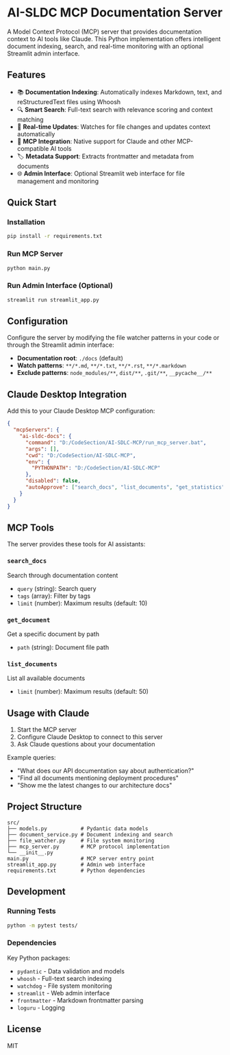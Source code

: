 # AI-SLDC MCP Documentation Server

A Model Context Protocol (MCP) server that provides documentation context to AI tools like Claude. This Python implementation offers intelligent document indexing, search, and real-time monitoring with an optional Streamlit admin interface.

## Features

- 📚 **Documentation Indexing**: Automatically indexes Markdown, text, and reStructuredText files using Whoosh
- 🔍 **Smart Search**: Full-text search with relevance scoring and context matching
- 🔄 **Real-time Updates**: Watches for file changes and updates context automatically
- 🤖 **MCP Integration**: Native support for Claude and other MCP-compatible AI tools
- 🏷️ **Metadata Support**: Extracts frontmatter and metadata from documents
- 🌐 **Admin Interface**: Optional Streamlit web interface for file management and monitoring

## Quick Start

### Installation

```bash
pip install -r requirements.txt
```

### Run MCP Server

```bash
python main.py
```

### Run Admin Interface (Optional)

```bash
streamlit run streamlit_app.py
```

## Configuration

Configure the server by modifying the file watcher patterns in your code or through the Streamlit admin interface:

- **Documentation root**: `./docs` (default)
- **Watch patterns**: `**/*.md`, `**/*.txt`, `**/*.rst`, `**/*.markdown`
- **Exclude patterns**: `node_modules/**`, `dist/**`, `.git/**`, `__pycache__/**`

## Claude Desktop Integration

Add this to your Claude Desktop MCP configuration:

```json
{
  "mcpServers": {
    "ai-sldc-docs": {
      "command": "D:/CodeSection/AI-SDLC-MCP/run_mcp_server.bat",
      "args": [],
      "cwd": "D:/CodeSection/AI-SDLC-MCP",
      "env": {
        "PYTHONPATH": "D:/CodeSection/AI-SDLC-MCP"
      },
      "disabled": false,
      "autoApprove": ["search_docs", "list_documents", "get_statistics"]
    }
  }
}

```

## MCP Tools

The server provides these tools for AI assistants:

### `search_docs`

Search through documentation content

- `query` (string): Search query
- `tags` (array): Filter by tags
- `limit` (number): Maximum results (default: 10)

### `get_document`

Get a specific document by path

- `path` (string): Document file path

### `list_documents`

List all available documents

- `limit` (number): Maximum results (default: 50)

## Usage with Claude

1. Start the MCP server
2. Configure Claude Desktop to connect to this server
3. Ask Claude questions about your documentation

Example queries:

- "What does our API documentation say about authentication?"
- "Find all documents mentioning deployment procedures"
- "Show me the latest changes to our architecture docs"

## Project Structure

```
src/
├── models.py           # Pydantic data models
├── document_service.py # Document indexing and search
├── file_watcher.py     # File system monitoring
├── mcp_server.py       # MCP protocol implementation
└── __init__.py
main.py                 # MCP server entry point
streamlit_app.py        # Admin web interface
requirements.txt        # Python dependencies
```

## Development

### Running Tests

```bash
python -m pytest tests/
```

### Dependencies

Key Python packages:

- `pydantic` - Data validation and models
- `whoosh` - Full-text search indexing
- `watchdog` - File system monitoring
- `streamlit` - Web admin interface
- `frontmatter` - Markdown frontmatter parsing
- `loguru` - Logging

## License

MIT
